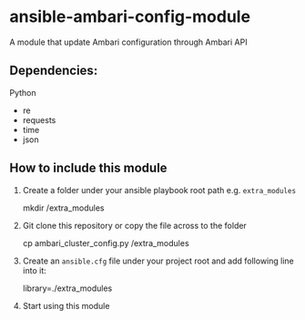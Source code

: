 # ansible-ambari-config-module
A module that update Ambari configuration through Ambari API

## Dependencies:

Python
- re
- requests
- time
- json


## How to include this module
1. Create a folder under your ansible playbook root path e.g. `extra_modules`
    
    mkdir <path-to-ansible-playbook>/extra_modules

2. Git clone this repository or copy the file across to the folder
   
    cp ambari_cluster_config.py <path-to-ansible-playbook>/extra_modules

3. Create an `ansible.cfg` file under your project root and add following line into it:

    library=./extra_modules

4. Start using this module




